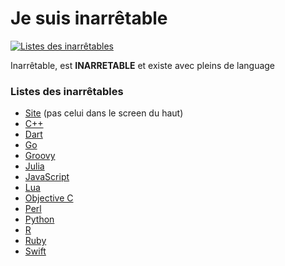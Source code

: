 # Je suis **inarrêtable**

[![Listes des inarrêtables](https://us-east-1.tixte.net/uploads/images.johanstickman.com/inarr%C3%AAtable.png)](https://github-repo-viewer.johanstickman.com/view/el2zay/innaretable/)

Inarrêtable, est **INARRETABLE** et existe avec pleins de language

### Listes des inarrêtables

* [Site](https://el2zay.is-a.dev/innaretable/) (pas celui dans le screen du haut)
* [C++](https://github.com/el2zay/innaretable/blob/main/main.cpp)
* [Dart](https://github.com/el2zay/innaretable/blob/main/main.dart)
* [Go](https://github.com/el2zay/innaretable/blob/main/main.go)
* [Groovy](https://github.com/el2zay/innaretable/blob/main/main.groovy)
* [Julia](https://github.com/el2zay/innaretable/blob/main/main.jl)
* [JavaScript](https://github.com/el2zay/innaretable/blob/main/main.js)
* [Lua](https://github.com/el2zay/innaretable/blob/main/main.lua)
* [Objective C](https://github.com/el2zay/innaretable/blob/main/main.m)
* [Perl](https://github.com/el2zay/innaretable/blob/main/main.pl)
* [Python](https://github.com/el2zay/innaretable/blob/main/main.py)
* [R](https://github.com/el2zay/innaretable/blob/main/main.r)
* [Ruby](https://github.com/el2zay/innaretable/blob/main/main.ruby)
* [Swift](https://github.com/el2zay/innaretable/blob/main/main.swift)

